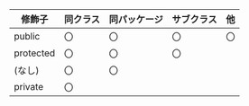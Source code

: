 
修飾子|同クラス|同パッケージ|サブクラス|他
---|---|---|---|---
public|〇|〇|〇|〇
protected|〇|〇|〇|
(なし)|〇|〇||
private|〇|||
